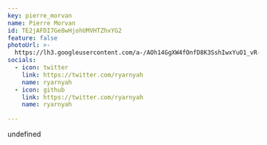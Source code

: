```yaml
---
key: pierre_morvan
name: Pierre Morvan
id: TE2jAFDI7Ge8wHjohUMVHTZhxYG2
feature: false
photoUrl: >-
  https://lh3.googleusercontent.com/a-/AOh14GgXW4fOnfD8K3SshIwxYuO1_vR-0fvJ4ipXGQ6I
socials:
  - icon: twitter
    link: https://twitter.com/ryarnyah
    name: ryarnyah
  - icon: github
    link: https://twitter.com/ryarnyah
    name: ryarnyah

---
```


undefined

